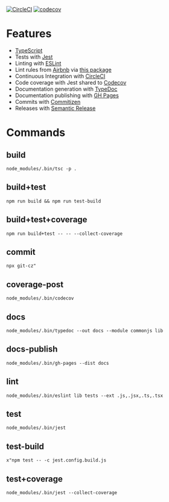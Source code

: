 [![CircleCI](https://img.shields.io/circleci/build/github/dzaman/node-skeleton)](https://circleci.com/gh/dzaman/node-skeleton) [![codecov](https://img.shields.io/codecov/c/github/dzaman/node-skeleton)](https://codecov.io/gh/dzaman/node-skeleton)

# Features

- [TypeScript](https://www.typescriptlang.org/)
- Tests with [Jest](https://jestjs.io/)
- Linting with [ESLint](https://eslint.org/)
- Lint rules from [Airbnb](https://github.com/airbnb/javascript) via [this package](https://github.com/iamturns/eslint-config-airbnb-typescript)
- Continuous Integration with [CircleCI](https://circleci.com/gh/dzaman/node-skeleton)
- Code coverage with Jest shared to [Codecov](https://codecov.io/gh/dzaman/node-skeleton)
- Documentation generation with [TypeDoc](https://typedoc.org/)
- Documentation publishing with [GH Pages](https://pages.github.com/)
- Commits with [Commitizen](https://github.com/commitizen/cz-cli)
- Releases with [Semantic Release](https://github.com/semantic-release/semantic-release)

# Commands

## build

`node_modules/.bin/tsc -p .`

## build+test

`npm run build && npm run test-build`

## build+test+coverage

`npm run build+test -- -- --collect-coverage`

## commit
`npx git-cz"`

## coverage-post
`node_modules/.bin/codecov`

## docs

`node_modules/.bin/typedoc --out docs --module commonjs lib`

## docs-publish

`node_modules/.bin/gh-pages --dist docs`

## lint

`node_modules/.bin/eslint lib tests --ext .js,.jsx,.ts,.tsx`

## test

`node_modules/.bin/jest`

## test-build

`x"npm test -- -c jest.config.build.js`

## test+coverage

`node_modules/.bin/jest --collect-coverage`

